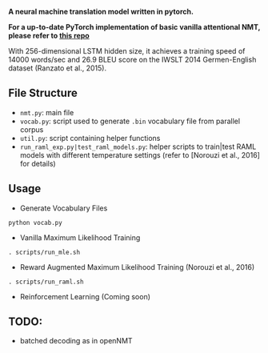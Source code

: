 **A neural machine translation model written in pytorch.**

**For a up-to-date PyTorch implementation of basic vanilla attentional NMT, please refer to [this repo](https://github.com/pcyin/pytorch_basic_nmt)**

With 256-dimensional LSTM hidden size, it achieves a training speed of 14000 words/sec and 26.9 BLEU score on the IWSLT 2014 Germen-English dataset (Ranzato et al., 2015).

## File Structure

* `nmt.py`: main file
* `vocab.py`: script used to generate `.bin` vocabulary file from parallel corpus
* `util.py`: script containing helper functions
* `run_raml_exp.py|test_raml_models.py`: helper scripts to train|test RAML models with different temperature settings (refer to [Norouzi et al., 2016] for details)

## Usage

* Generate Vocabulary Files

```
python vocab.py
```

* Vanilla Maximum Likelihood Training

```
. scripts/run_mle.sh
```

* Reward Augmented Maximum Likelihood Training (Norouzi et al., 2016)

```
. scripts/run_raml.sh
```

* Reinforcement Learning (Coming soon)

## TODO:

* batched decoding as in openNMT
